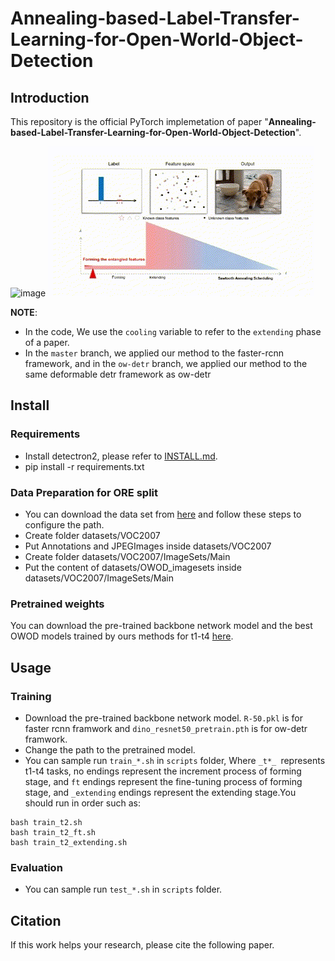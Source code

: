 # Annealing-based-Label-Transfer-Learning-for-Open-World-Object-Detection

## Introduction

This repository is the official PyTorch implemetation of paper "**Annealing-based-Label-Transfer-Learning-for-Open-World-Object-Detection**".

![image](https://github.com/DIG-Beihang/Annealing-based-Label-Transfer-Learning-for-Open-World-Object-Detection/blob/master/AnnealingOWOD.png)
![Alt Text](./docs/framework.gif)

**NOTE**: 
- In the code, We use the `cooling` variable to refer to the `extending` phase of a paper.
- In the `master` branch, we applied our method to the faster-rcnn framework, and in the `ow-detr` branch, we applied our method to the same deformable detr framework as ow-detr

## Install
### Requirements
- Install detectron2, please refer to [INSTALL.md](./INSTALL.md).
- pip install -r requirements.txt
### Data Preparation for ORE split
- You can download the data set from [here](https://drive.google.com/drive/folders/1S5L-YmIiFMAKTs6nHMorB0Osz5iWI31k) and follow these steps to configure the path.
- Create folder datasets/VOC2007
- Put Annotations and JPEGImages inside datasets/VOC2007
- Create folder datasets/VOC2007/ImageSets/Main
- Put the content of datasets/OWOD_imagesets inside datasets/VOC2007/ImageSets/Main
### Pretrained weights
You can download the pre-trained backbone network model and the best OWOD models trained by ours methods for t1-t4 [here](https://drive.google.com/drive/folders/1baulMVqFWN-Vg_rVKJkkY3t_yAHtuhkJ?usp=sharing).
## Usage
### Training
- Download the pre-trained backbone network model. `R-50.pkl` is for faster rcnn framwork and `dino_resnet50_pretrain.pth` is for ow-detr framwork.
- Change the path to the pretrained model.
- You can sample run `train_*.sh` in `scripts` folder, Where `_t*_ `represents t1-t4 tasks, no endings represent the increment process of forming stage, and `ft` endings represent the fine-tuning process of forming stage, and `_extending` endings represent the extending stage.You should run in order such as:
```
bash train_t2.sh
bash train_t2_ft.sh
bash train_t2_extending.sh
```


### Evaluation
- You can sample run `test_*.sh` in `scripts` folder.

## Citation

If this work helps your research, please cite the following paper.


